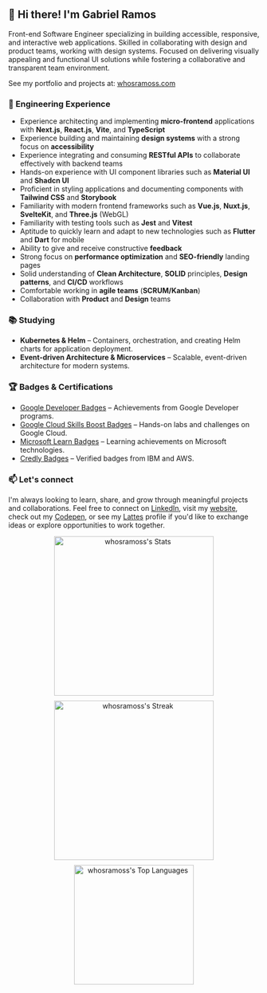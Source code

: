## 👋 Hi there! I'm Gabriel Ramos

Front-end Software Engineer specializing in building accessible, responsive, and interactive web applications. Skilled in collaborating with design and product teams, working with design systems. Focused on delivering visually appealing and functional UI solutions while fostering a collaborative and transparent team environment.

See my portfolio and projects at: [whosramoss.com](https://www.whosramoss.com)

### 🧰 Engineering Experience
- Experience architecting and implementing **micro-frontend** applications with **Next.js**, **React.js**, **Vite**,  and **TypeScript**  
- Experience building and maintaining **design systems** with a strong focus on **accessibility**
- Experience integrating and consuming **RESTful APIs** to collaborate effectively with backend teams 
- Hands-on experience with UI component libraries such as **Material UI** and **Shadcn UI**
- Proficient in styling applications and documenting components with **Tailwind CSS** and **Storybook**   
- Familiarity with modern frontend frameworks such as **Vue.js**, **Nuxt.js**, **SvelteKit**, and **Three.js** (WebGL)
- Familiarity with testing tools such as **Jest** and **Vitest**  
- Aptitude to quickly learn and adapt to new technologies such as **Flutter** and **Dart** for mobile  
- Ability to give and receive constructive **feedback**  
- Strong focus on **performance optimization** and **SEO-friendly** landing pages  
- Solid understanding of **Clean Architecture**, **SOLID** principles, **Design patterns**, and **CI/CD** workflows  
- Comfortable working in **agile teams** (**SCRUM/Kanban**)  
- Collaboration with **Product** and **Design** teams  

### 📚 Studying

- **Kubernetes & Helm** – Containers, orchestration, and creating Helm charts for application deployment.  
- **Event-driven Architecture & Microservices** – Scalable, event-driven architecture for modern systems.  

### 🏆 Badges & Certifications

- [Google Developer Badges](https://g.dev/whosramoss) – Achievements from Google Developer programs.  
- [Google Cloud Skills Boost Badges](https://www.cloudskillsboost.google/public_profiles/429dcf5f-e6f6-4d31-adc1-e4903f5c2be3/) – Hands-on labs and challenges on Google Cloud.  
- [Microsoft Learn Badges](https://learn.microsoft.com/en-us/users/whosramoss) – Learning achievements on Microsoft technologies.  
- [Credly Badges](https://www.credly.com/users/whosramoss/badges#credly) – Verified badges from IBM and AWS.


### 📫 Let's connect

I'm always looking to learn, share, and grow through meaningful projects and collaborations. Feel free to connect on [LinkedIn](https://www.linkedin.com/in/whosramoss), visit my [website](https://whosramoss.com), check out my [Codepen](https://codepen.io/whosramoss), or see my [Lattes](http://lattes.cnpq.br/7001708892354871) profile if you'd like to exchange ideas or explore opportunities to work together.

<div align="center" style="display: flex; justify-content: center; align-items: center; gap: 10px; flex-wrap: wrap;">
  <img src="https://github-readme-stats.vercel.app/api?username=whosramoss&theme=transparent&show_icons=true&hide_border=true&count_private=true" alt="whosramoss's Stats" style="width: 320px;" />
  
  <img src="https://github-readme-streak-stats.herokuapp.com/?user=whosramoss&theme=transparent&hide_border=true" alt="whosramoss's Streak" style="width: 320px;" />
  
  <img src="https://github-readme-stats.vercel.app/api/top-langs/?username=whosramoss&theme=transparent&show_icons=true&hide_border=true&layout=compact" alt="whosramoss's Top Languages" style="width: 240px;" />
</div>
